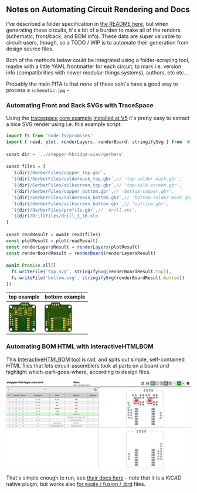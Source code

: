 ## Notes on Automating Circuit Rendering and Docs

I've described a folder specification in [the README here](README.md), but when generating these circuits, it's a bit of a burden to make all of the renders (schematic, front/back, and BOM info). These data are super valuable to circuit-users, though, so a TODO / WIP is to automate their generation from design source files. 

Both of the methods below could be integrated using a folder-scraping tool, maybe with a little YAML frontmatter for each circuit, to mark i.e. version info (compatibilities with newer modular-things systems), authors, etc etc... 

Probably the main PITA is that none of these soln's have a good way to process a `schematic.jpg` - 

### Automating Front and Back SVGs with TraceSpace 

Using the [tracespace](https://github.com/tracespace/tracespace/tree/v5) [core example](https://github.com/tracespace/tracespace/tree/v5/packages/core) [installed at V5](https://www.npmjs.com/package/@tracespace/core/v/next) it's pretty easy to extract a nice SVG render using i.e. this example script:

```js
import fs from 'node:fs/promises'
import { read, plot, renderLayers, renderBoard, stringifySvg } from '@tracespace/core'

const dir = '../stepper-hbridge-xiao/gerbers'

const files = [
  `${dir}/GerberFiles/copper_top.gbr`,
  `${dir}/GerberFiles/soldermask_top.gbr`,// 'top-solder-mask.gbr',
  `${dir}/GerberFiles/silkscreen_top.gbr`,// 'top-silk-screen.gbr',
  `${dir}/GerberFiles/copper_bottom.gbr`,// 'bottom-copper.gbr',
  `${dir}/GerberFiles/soldermask_bottom.gbr`,// 'bottom-solder-mask.gbr',
  `${dir}/GerberFiles/silkscreen_bottom.gbr`,// 'outline.gbr',
  `${dir}/GerberFiles/profile.gbr`,// 'drill.xnc',
  `${dir}/DrillFiles/drill_1_16.xln`
]

const readResult = await read(files)
const plotResult = plot(readResult)
const renderLayersResult = renderLayers(plotResult)
const renderBoardResult = renderBoard(renderLayersResult)

await Promise.all([
  fs.writeFile('top.svg', stringifySvg(renderBoardResult.top)),
  fs.writeFile('bottom.svg', stringifySvg(renderBoardResult.bottom))
])
```

| top example | bottom example |
| --- | --- |
| ![top](top.svg) | ![bottom](bottom.svg) |

### Automating BOM HTML with InteractiveHTMLBOM

This [InteractiveHTMLBOM tool](https://github.com/openscopeproject/InteractiveHtmlBom) is rad, and spits out simple, self-contained HTML files that lets circuit-assemblers look at parts on a board and highlight which-part-goes-where, according to design files.

![bom](interactive-html-bom-demo.png)

That's simple enough to run, see [their docs here](https://github.com/openscopeproject/InteractiveHtmlBom/wiki/Usage) - note that it is a *KiCAD* native plugin, but works also [for eagle / fusion / .brd](https://github.com/openscopeproject/InteractiveHtmlBom/wiki/Usage#note-for-eaglefusion360-users) files. 